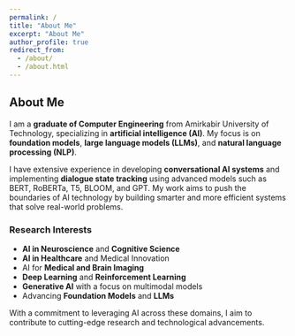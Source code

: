 ```yaml
---
permalink: /
title: "About Me"
excerpt: "About Me"
author_profile: true
redirect_from:
  - /about/
  - /about.html
---
```


<section id="about">
  <h2>About Me</h2>
  
  <p>
    I am a <strong>graduate of Computer Engineering</strong> from Amirkabir University of Technology, specializing in <strong>artificial intelligence (AI)</strong>. My focus is on <strong>foundation models</strong>, <strong>large language models (LLMs)</strong>, and <strong>natural language processing (NLP)</strong>.
  </p>
  
  <p>
    I have extensive experience in developing <strong>conversational AI systems</strong> and implementing <strong>dialogue state tracking</strong> using advanced models such as BERT, RoBERTa, T5, BLOOM, and GPT. My work aims to push the boundaries of AI technology by building smarter and more efficient systems that solve real-world problems.
  </p>
  
  <div class="research-interests">
    <h3>Research Interests</h3>
    <ul>
      <li><strong>AI in Neuroscience</strong> and <strong>Cognitive Science</strong></li>
      <li><strong>AI in Healthcare</strong> and Medical Innovation</li>
      <li>AI for <strong>Medical and Brain Imaging</strong></li>
      <li><strong>Deep Learning</strong> and <strong>Reinforcement Learning</strong></li>
      <li><strong>Generative AI</strong> with a focus on multimodal models</li>
      <li>Advancing <strong>Foundation Models</strong> and <strong>LLMs</strong></li>
    </ul>
  </div>
  
  <p>
    With a commitment to leveraging AI across these domains, I aim to contribute to cutting-edge research and technological advancements.
  </p>
</section>
